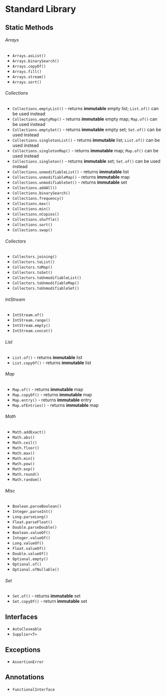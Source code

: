 # Standard Library

## Static Methods

###### Arrays

* `Arrays.asList()`
* `Arrays.binarySearch()`
* `Arrays.copyOf()`
* `Arrays.fill()`
* `Arrays.stream()`
* `Arrays.sort()`

###### Collections

* `Collections.emptyList()` - returns **immutable** empty list; `List.of()` can be used instead
* `Collections.emptyMap()` - returns **immutable** empty map; `Map.of()` can be used instead
* `Collections.emptySet()` - returns **immutable** empty set; `Set.of()` can be used instead
* `Collections.singletonList()` - returns **immutable** list; `List.of()` can be used instead
* `Collections.singletonMap()` - returns **immutable** map; `Map.of()` can be used instead
* `Collections.singleton()` - returns **immutable** set; `Set.of()` can be used instead
* `Collections.unmodifiableList()` - returns **immutable** list
* `Collections.unmodifiableMap()` - returns **immutable** map
* `Collections.unmodifiableSet()` - returns **immutable** set
* `Collections.addAll()`
* `Collections.binarySearch()`
* `Collections.frequency()`
* `Collections.max()`
* `Collections.min()`
* `Collections.nCopies()`
* `Collections.shuffle()`
* `Collections.sort()`
* `Collections.swap()`

###### Collectors

* `Collectors.joining()`
* `Collectors.toList()`
* `Collectors.toMap()`
* `Collectors.toSet()`
* `Collectors.toUnmodifiableList()`
* `Collectors.toUnmodifiableMap()`
* `Collectors.toUnmodifiableSet()`

###### IntStream

* `IntStream.of()`
* `IntStream.range()`
* `IntStream.empty()`
* `IntStream.concat()`

###### List

* `List.of()` - returns **immutable** list
* `List.copyOf()` - returns **immutable** list

###### Map

* `Map.of()` - returns **immutable** map
* `Map.copyOf()` - returns **immutable** map
* `Map.entry()` - returns **immutable** entry
* `Map.ofEntries()` - returns **immutable** map

###### Math

* `Math.addExact()`
* `Math.abs()`
* `Math.ceil()`
* `Math.floor()`
* `Math.max()`
* `Math.min()`
* `Math.pow()`
* `Math.exp()`
* `Math.round()`
* `Math.random()`

###### Misc

* `Boolean.parseBoolean()`
* `Integer.parseInt()`
* `Long.parseLong()`
* `Float.parseFloat()`
* `Double.parseDouble()`
* `Boolean.valueOf()`
* `Integer.valueOf()`
* `Long.valueOf()`
* `Float.valueOf()`
* `Double.valueOf()`
* `Optional.empty()`
* `Optional.of()`
* `Optional.ofNullable()`

###### Set

* `Set.of()` - returns **immutable** set
* `Set.copyOf()` - return **immutable** set

## Interfaces

* `AutoCloseable`
* `Supplier<T>`

## Exceptions

* `AssertionError`

## Annotations

* `FunctionalInterface`
